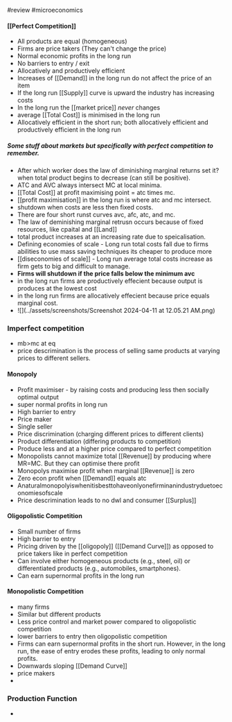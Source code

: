 #review #microeconomics 
#### [[Perfect Competition]]
- All products are equal (homogeneous)
- Firms are price takers (They can't change the price)
- Normal economic profits in the long run
- No barriers to entry / exit
- Allocatively and productively efficient
- Increases of [[Demand]] in the long run do not affect the price of an item
- If the long run [[Supply]] curve is upward the industry has increasing costs
- In the long run the [[market price]] *never* changes
- average [[Total Cost]] is minimised in the long run
- Allocatively efficient in the short run; both allocatively efficient and productively efficient in the long run

##### Some stuff about markets but specifically with perfect competition to remember.
- After which worker does the law of diminishing marginal returns set it? when total product begins to decrease (can still be positive).
- ATC and AVC always intersect MC at local minima.
- [[Total Cost]] at profit maximising point = atc times mc.
- [[profit maximisation]] in the long run is where atc and mc intersect.
- shutdown when costs are less then fixed costs. 
- There are four short runst curves avc, afc, atc, and mc.
- The law of deminishing marginal retrusn occurs because of fixed resources, like cpaital and [[Land]] 
- total product increases at an increasing rate due to speicalisation.
- Defining economies of scale - Long run total costs fall due to firms abilities to use mass saving techniques its cheaper to produce more
- [[diseconomies of scale]] - Long run average total costs increase as firm gets to big and difficult to manage.
- **Firms will shutdown if the price falls below the minimum avc**
- in the long run firms are productively effecient because output is produces at the lowest cost
- in the long run firms are allocatively effecient because price equals marginal cost.
- ![](../assets/screenshots/Screenshot 2024-04-11 at 12.05.21 AM.png)

### Imperfect competition
- mb>mc at eq
- price descrimination is the process of selling same products at varying prices to different sellers.
#### Monopoly
- Profit maximiser - by raising costs and producing less then socially optimal output
- super normal profits in long run
- High barrier to entry
- Price maker
- Single seller
- Price discrimination (charging different prices to different clients)
- Product differentiation (differing products to competition)
- Produce less and at a higher price compared to perfect competition
- Monopolists cannot maximize total [[Revenue]] by producing where MR=MC. But they can optimise there profit
- Monopolys maximise profit when marginal [[Revenue]] is zero
- Zero econ profit when [[Demand]] equals atc
- Anaturalmonopolyiswhenitisbesttohaveonlyonefirminanindustryduetoeconomiesofscale
- Price descrimination leads to no dwl and consumer [[Surplus]] 
#### Oligopolistic Competition
- Small number of firms
- High barrier to entry
- Pricing driven by the [[oligopoly]] ([[Demand Curve]]) as opposed to price takers like in perfect competition
- Can involve either homogeneous products (e.g., steel, oil) or differentiated products (e.g., automobiles, smartphones).
- Can earn supernormal profits in the long run
#### Monopolistic Competition
- many firms
- Similar but different products
- Less price control and market power compared to oligopolistic competition
- lower barriers to entry then oligopolistic competition
- Firms can earn supernormal profits in the short run. However, in the long run, the ease of entry erodes these profits, leading to only normal profits.
- Downwards sloping [[Demand Curve]]
- price makers
- 

### Production Function
- 